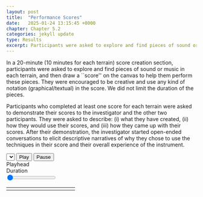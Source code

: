 ```yaml
---
layout: post
title:  "Performance Scores"
date:   2025-01-24 13:15:45 +0000
chapter: Chapter 5.2
categories: jekyll update
type: Results
excerpt: Participants were asked to explore and find pieces of sound or music in each terrain, and then draw a “score” on the canvas to help them perform these pieces. They were encouraged to be creative and use any kinds of notation (graphical/textual) in the score...
---
```



In a 20-minute (10 minutes for each terrain) score creation section, participants were asked to explore and find pieces of sound or music in each terrain, and then draw a ``score'' on the canvas to help them perform these pieces. They were encouraged to be creative and use any kind of notation (graphical/textual) in the score. We did not limit the duration of the pieces. 

Participants who completed at least one score for each terrain were asked to demonstrate their scores to the investigator and the other two participants. They were asked to describe: (i) what they have created, (ii) how they would use their scores, and (iii) how they came up with their scores. After their demonstration, the investigator started open-ended conversations to elicit descriptive narratives of why they chose to use the techniques in their score and their overall experience of the instrument.

<div id="canvasContainer"></div>
<div id="canvasControls">
	<select id="selectPage"></select>
	<button id="playButton">Play</button>
    <button id="pauseButton">Pause</button>
	<audio id="audioPlayer"></audio>
    <div class="controls">
    	<div>
    		<div class="timeStamp">
    			<div class="timeStampLabel">Playhead</div>
    			<div id="curTime"></div>
    		</div>
    		<div class="timeStamp">
    			<div class="timeStampLabel">Duration</div>
    			<div id="durTime"></div>
    		</div>
    	</div>
    </div>
    <input type="range" id="seekBar" value="0" min="0" max="100" step="0.01">
	<table style="width:100%">
		<td id="selectTask" width="150px">
		</td>
		<td id="selectSession">
		</td>
	</table>
</div>
